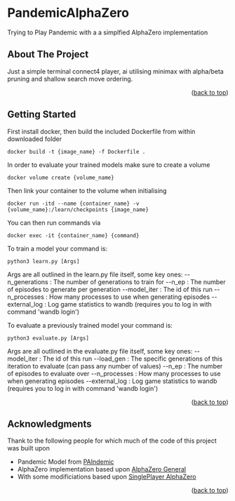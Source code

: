 # PandemicAlphaZero
Trying to Play Pandemic with a a simplfied AlphaZero implementation 

<!-- ABOUT THE PROJECT -->
## About The Project

Just a simple terminal connect4 player, ai utilising minimax with alpha/beta pruning and shallow search move ordering. 
<p align="right">(<a href="#top">back to top</a>)</p>

<!-- GETTING STARTED -->
## Getting Started

First install docker, then build the included Dockerfile from within downloaded folder 
 
 `docker build -t {image_name} -f Dockerfile .`
  
In order to evaluate your trained models make sure to create a volume 
  
  `docker volume create {volume_name}`
  
Then link your container to the volume when initialising
 
 `docker run -itd --name {container_name} -v {volume_name}:/learn/checkpoints {image_name}`
  
You can then run commands via
 
 `docker exec -it {container_name} {command}`

<!-- USAGE EXAMPLES -->
To train a model your command is:
  
  `python3 learn.py [Args]`

Args are all outlined in the learn.py file itself, some key ones: 
  --n_generations : The number of generations to train for
  --n_ep : The number of episodes to generate per generation
  --model_iter : The id of this run
  --n_processes : How many processes to use when generating episodes
  --external_log : Log game statistics to wandb (requires you to log in with command 'wandb login') 
  
To evaluate a previously trained model your command is:
  
  `python3 evaluate.py [Args]`
  
Args are all outlined in the evaluate.py file itself, some key ones: 
  --model_iter : The id of this run
  --load_gen : The specific generations of this iteration to evaluate (can pass any number of values)
  --n_ep : The number of episodes to evaluate over
  --n_processes : How many processes to use when generating episodes
  --external_log : Log game statistics to wandb (requires you to log in with command 'wandb login') 

<p align="right">(<a href="#top">back to top</a>)</p>


<!-- ACKNOWLEDGMENTS -->
## Acknowledgments
Thank to the following people for which much of the code of this project was built upon

* Pandemic Model from [PAIndemic](https://github.com/BlopaSc/PAIndemic)
* AlphaZero implementation based upon [AlphaZero General](https://github.com/suragnair/alpha-zero-general)
* With some modificiations based upon [SinglePlayer AlphaZero](https://github.com/tmoer/alphazero_singleplayer)

<p align="right">(<a href="#readme-top">back to top</a>)</p>
